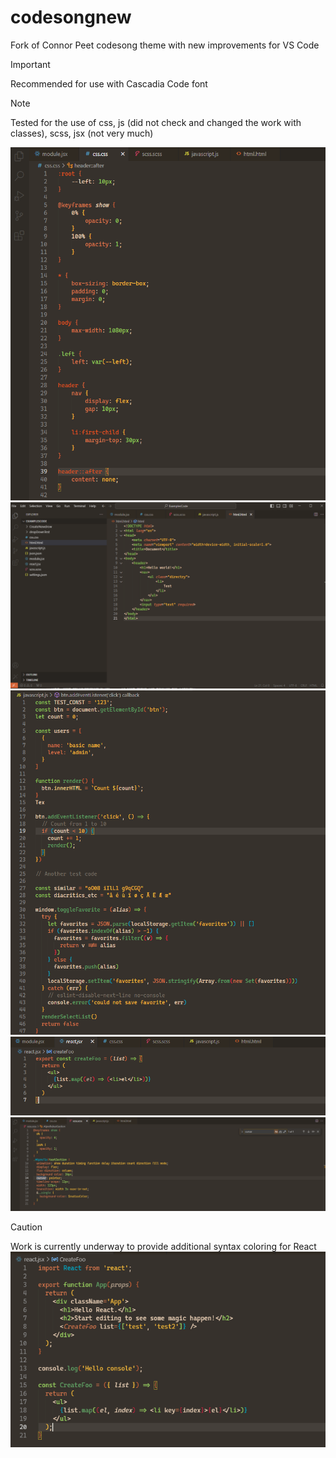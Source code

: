 # codesongnew

Fork of Connor Peet codesong theme with new improvements for VS Code

> [!IMPORTANT]  
> Recommended for use with Cascadia Code font 

> [!NOTE]  
> Tested for the use of css, js (did not check and changed the work with classes), scss, jsx (not very much)

![CSS](public/CSS.png)
![HTML](public/HTML.png)
![JS](public/JS.png)
![ReactSimple](public/ReactSimple.png)
![SCSS](public/SCSS.png)

> [!CAUTION]
> Work is currently underway to provide additional syntax coloring for React
> ![ReactProblems](public/ReactProblems.png)